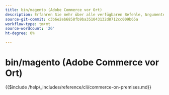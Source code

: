 ```yaml
---
title: bin/magento (Adobe Commerce vor Ort)
description: Erfahren Sie mehr über alle verfügbaren Befehle, Argumente und Optionen für das Adobe Commerce-Befehlszeilen-Tool bin/magento.
source-git-commit: c3b6e2eb6858fb9ba351043132d8712cc009b65a
workflow-type: tm+mt
source-wordcount: '26'
ht-degree: 0%

---
```



# bin/magento (Adobe Commerce vor Ort)

{{$include /help/_includes/reference/cli/commerce-on-premises.md}}

